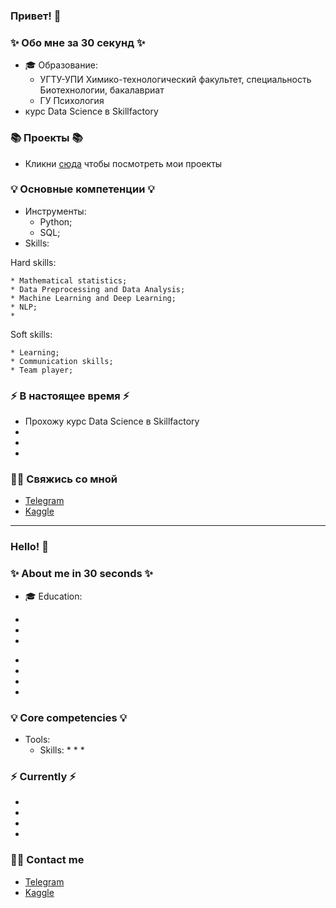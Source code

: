### Привет! 👋

### ✨ Обо мне за 30 секунд ✨ 
* 🎓 Образование:
  - УГТУ-УПИ Химико-технологический факультет, специальность Биотехнологии, бакалавриат
  - ГУ Психология 
* курс Data Science в Skillfactory 
  

### 📚 Проекты 📚

* Кликни [сюда](https://github.com/dafe1988/SF-DSPR-174) чтобы посмотреть мои проекты

### 💡 Основные компетенции 💡
- Инструменты:
  * Python;
  * SQL;
- Skills:

Hard skills:

    * Mathematical statistics;
    * Data Preprocessing and Data Analysis;
    * Machine Learning and Deep Learning;
    * NLP;
    * 
Soft skills:

    * Learning;
    * Communication skills;
    * Team player;


### ⚡️ В настоящее время ⚡️
- Прохожу курс Data Science в Skillfactory
- 
- 
- 

### 🙌🏻 Свяжись со мной
- [Telegram](@Kondorform)
- [Kaggle](https://www.kaggle.com/dariafesenko)

---

### Hello! 👋

### ✨ About me in 30 seconds ✨ 
* 🎓 Education:
 - 
 - 
 - 
* 
* 
* 
* 

### 💡 Core competencies 💡
- Tools: 
  - Skills:
    * 
    * 
    * 


### ⚡️ Currently ⚡️
- 
- 
- 
- 

### 🙌🏻 Contact me
- [Telegram]()
- [Kaggle]()

<!--
**dafe1988/dafe1988** is a ✨ _special_ ✨ repository because its `README.md` (this file) appears on your GitHub profile.

Here are some ideas to get you started:

- 🔭 I’m currently working on ...
- 🌱 I’m currently learning ...
- 👯 I’m looking to collaborate on ...
- 🤔 I’m looking for help with ...
- 💬 Ask me about ...
- 📫 How to reach me: ...
- 😄 Pronouns: ...
- ⚡ Fun fact: ...
-->
